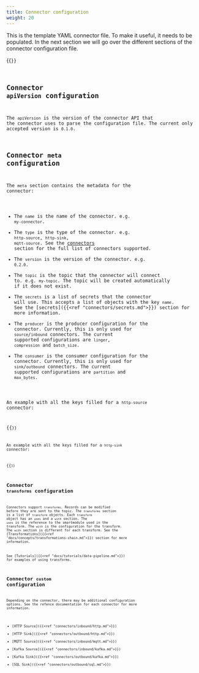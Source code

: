 ```yaml
---
title: Connector configuration 
weight: 20
---
```


This is the template YAML connector file. To make it useful, it needs to be
populated. In the next section we will go over the different sections of the connector configuration file.

{{<code file="embeds/templates/connector-template.yaml" lang="yaml" copy="true">}}


## Connector `apiVersion` configuration

The `apiVersion` is the version of the connector API that the connector uses to parse the configuration file. The current only accepted version is `0.1.0`.

## Connector `meta` configuration

The `meta` section contains the metadata for the connector:

* The `name` is the name of the connector. e.g. `my-connector`.
* The `type` is the type of the connector. e.g. `http-source`, `http-sink`, `mqtt-source`. See the [connectors](/connectors) section for the full list of connectors supported.
* The `version` is the version of the connector. e.g. `0.2.0`.
* The `topic` is the topic that the connector will connect to. e.g. `my-topic`. The topic will be created automatically if it does not exist.
* The `secrets` is a list of secrets that the connector will use. This accepts a list of objects with the key `name`. See the [secrets]({{<ref "connectors/secrets.md">}}) section for more information.
* The `producer` is the producer configuration for the connector. Currently, this is only used for `source`/`inbound` connectors. The current supported configurations are `linger`, `compression` and `batch_size`.
* The `consumer` is the consumer configuration for the connector. Currently, this is only used for `sink`/`outbound` connectors. The current supported configurations are `partition` and `max_bytes`.

An example with all the keys filled for a `http-source` connector:

{{<code file="embeds/templates/connector-template-meta-source-filled.yaml" lang="yaml" copy="true">}}

An example with all the keys filled for a `http-sink` connector:

{{<code file="embeds/templates/connector-template-meta-sink-filled.yaml" lang="yaml" copy="true">}}


## Connector `transforms` configuration

Connectors support `transforms`. Records can be modified before they are sent to the topic. The `transforms` section is a list of `transform` objects. Each `transform` object has an `uses` and a `with` section. The `uses` is the reference to the smartmodule used in the transform. The `with` is the configuration for the transform. The `with` section is different for each transform. See the [Transformations]({{<ref "docs/concepts/transformations-chain.md">}}) section for more information.

See [Tutorials]({{<ref "docs/tutorials/data-pipeline.md">}}) for examples of using transforms.

## Connector `custom` configuration

Depending on the connector, there may be additional configuration options. See the refence documentation for each connector for more information.

* [HTTP Source]({{<ref "connectors/inbound/http.md">}})
* [HTTP Sink]({{<ref "connectors/outbound/http.md">}})
* [MQTT Source]({{<ref "connectors/inbound/mqtt.md">}})
* [Kafka Source]({{<ref "connectors/inbound/kafka.md">}})
* [Kafka Sink]({{<ref "connectors/outbound/kafka.md">}})
* [SQL Sink]({{<ref "connectors/outbound/sql.md">}})


